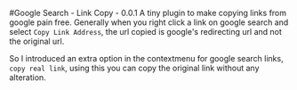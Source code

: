 #Google Search - Link Copy - 0.0.1
A tiny plugin to make copying links from google pain free.
Generally when you right click a link on google search and select
`Copy Link Address`, the url copied is google's redirecting url and not the original url.

So I introduced an extra option in the contextmenu for google search links, `copy real link`, using this you can copy the original link without any alteration.




